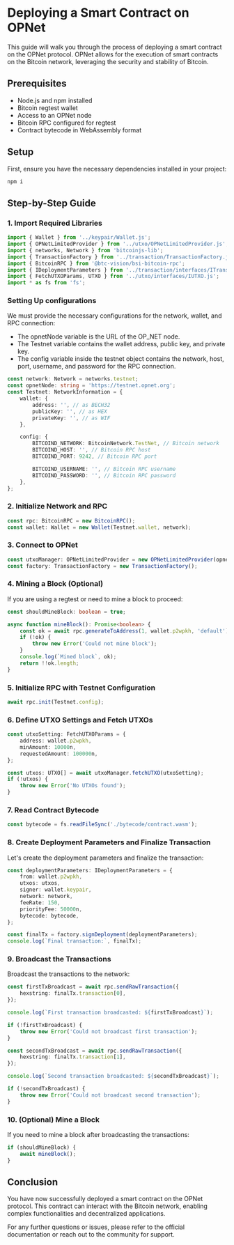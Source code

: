 # Deploying a Smart Contract on OPNet

This guide will walk you through the process of deploying a smart contract on the OPNet protocol. OPNet allows for the
execution of smart contracts on the Bitcoin network, leveraging the security and stability of Bitcoin.

## Prerequisites

- Node.js and npm installed
- Bitcoin regtest wallet
- Access to an OPNet node
- Bitcoin RPC configured for regtest
- Contract bytecode in WebAssembly format

## Setup

First, ensure you have the necessary dependencies installed in your project:

```sh
npm i
```

## Step-by-Step Guide

### 1. Import Required Libraries

```typescript
import { Wallet } from '../keypair/Wallet.js';
import { OPNetLimitedProvider } from '../utxo/OPNetLimitedProvider.js';
import { networks, Network } from 'bitcoinjs-lib';
import { TransactionFactory } from '../transaction/TransactionFactory.js';
import { BitcoinRPC } from '@btc-vision/bsi-bitcoin-rpc';
import { IDeploymentParameters } from '../transaction/interfaces/ITransactionParameters.js';
import { FetchUTXOParams, UTXO } from '../utxo/interfaces/IUTXO.js';
import * as fs from 'fs';
```

### Setting Up configurations

We must provide the necessary configurations for the network, wallet, and RPC connection:

- The opnetNode variable is the URL of the OP_NET node.
- The Testnet variable contains the wallet address, public key, and private key.
- The config variable inside the testnet object contains the network, host, port, username, and password for the RPC
  connection.

```typescript
const network: Network = networks.testnet;
const opnetNode: string = 'https://testnet.opnet.org';
const Testnet: NetworkInformation = {
    wallet: {
        address: '', // as BECH32
        publicKey: '', // as HEX
        privateKey: '', // as WIF
    },

    config: {
        BITCOIND_NETWORK: BitcoinNetwork.TestNet, // Bitcoin network
        BITCOIND_HOST: '', // Bitcoin RPC host
        BITCOIND_PORT: 9242, // Bitcoin RPC port

        BITCOIND_USERNAME: '', // Bitcoin RPC username
        BITCOIND_PASSWORD: '', // Bitcoin RPC password
    },
};
```

### 2. Initialize Network and RPC

```typescript
const rpc: BitcoinRPC = new BitcoinRPC();
const wallet: Wallet = new Wallet(Testnet.wallet, network);
```

### 3. Connect to OPNet

```typescript
const utxoManager: OPNetLimitedProvider = new OPNetLimitedProvider(opnetNode);
const factory: TransactionFactory = new TransactionFactory();
```

### 4. Mining a Block (Optional)

If you are using a regtest or need to mine a block to proceed:

```typescript
const shouldMineBlock: boolean = true;

async function mineBlock(): Promise<boolean> {
    const ok = await rpc.generateToAddress(1, wallet.p2wpkh, 'default');
    if (!ok) {
        throw new Error('Could not mine block');
    }
    console.log(`Mined block`, ok);
    return !!ok.length;
}
```

### 5. Initialize RPC with Testnet Configuration

```typescript
await rpc.init(Testnet.config);
```

### 6. Define UTXO Settings and Fetch UTXOs

```typescript
const utxoSetting: FetchUTXOParams = {
    address: wallet.p2wpkh,
    minAmount: 10000n,
    requestedAmount: 100000n,
};

const utxos: UTXO[] = await utxoManager.fetchUTXO(utxoSetting);
if (!utxos) {
    throw new Error('No UTXOs found');
}
```

### 7. Read Contract Bytecode

```typescript
const bytecode = fs.readFileSync('./bytecode/contract.wasm');
```

### 8. Create Deployment Parameters and Finalize Transaction

Let's create the deployment parameters and finalize the transaction:

```typescript
const deploymentParameters: IDeploymentParameters = {
    from: wallet.p2wpkh,
    utxos: utxos,
    signer: wallet.keypair,
    network: network,
    feeRate: 150,
    priorityFee: 50000n,
    bytecode: bytecode,
};

const finalTx = factory.signDeployment(deploymentParameters);
console.log(`Final transaction:`, finalTx);
```

### 9. Broadcast the Transactions

Broadcast the transactions to the network:

```typescript
const firstTxBroadcast = await rpc.sendRawTransaction({
    hexstring: finalTx.transaction[0],
});

console.log(`First transaction broadcasted: ${firstTxBroadcast}`);

if (!firstTxBroadcast) {
    throw new Error('Could not broadcast first transaction');
}

const secondTxBroadcast = await rpc.sendRawTransaction({
    hexstring: finalTx.transaction[1],
});

console.log(`Second transaction broadcasted: ${secondTxBroadcast}`);

if (!secondTxBroadcast) {
    throw new Error('Could not broadcast second transaction');
}
```

### 10. (Optional) Mine a Block

If you need to mine a block after broadcasting the transactions:

```typescript
if (shouldMineBlock) {
    await mineBlock();
}
```

## Conclusion

You have now successfully deployed a smart contract on the OPNet protocol. This contract can interact with the Bitcoin
network, enabling complex functionalities and decentralized applications.

For any further questions or issues, please refer to the official documentation or reach out to the community for
support.
